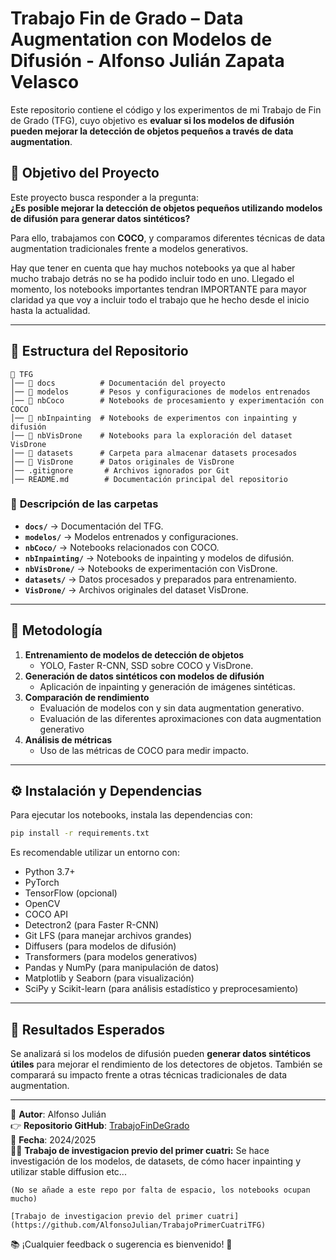 # Trabajo Fin de Grado – Data Augmentation con Modelos de Difusión - Alfonso Julián Zapata Velasco

Este repositorio contiene el código y los experimentos de mi Trabajo de Fin de Grado (TFG), cuyo objetivo es **evaluar si los modelos de difusión pueden mejorar la detección de objetos pequeños a través de data augmentation**.

## 📌 Objetivo del Proyecto
Este proyecto busca responder a la pregunta:  
**¿Es posible mejorar la detección de objetos pequeños utilizando modelos de difusión para generar datos sintéticos?**  

Para ello, trabajamos con **COCO**, y comparamos diferentes técnicas de data augmentation tradicionales frente a modelos generativos.

Hay que tener en cuenta que hay muchos notebooks ya que al haber mucho trabajo detrás no se ha podido incluir todo en uno. Llegado el momento, los notebooks importantes tendran IMPORTANTE<nombre> para mayor claridad ya que voy a incluir todo el trabajo que he hecho desde el inicio hasta la actualidad.

---

## 📂 Estructura del Repositorio

```
📁 TFG
│── 📁 docs          # Documentación del proyecto
│── 📁 modelos       # Pesos y configuraciones de modelos entrenados
│── 📁 nbCoco        # Notebooks de procesamiento y experimentación con COCO
│── 📁 nbInpainting  # Notebooks de experimentos con inpainting y difusión
│── 📁 nbVisDrone    # Notebooks para la exploración del dataset VisDrone
│── 📁 datasets      # Carpeta para almacenar datasets procesados
│── 📁 VisDrone      # Datos originales de VisDrone
│── .gitignore       # Archivos ignorados por Git
│── README.md        # Documentación principal del repositorio
```

### 📂 **Descripción de las carpetas**
- **`docs/`** → Documentación del TFG.
- **`modelos/`** → Modelos entrenados y configuraciones.
- **`nbCoco/`** → Notebooks relacionados con COCO.
- **`nbInpainting/`** → Notebooks de inpainting y modelos de difusión.
- **`nbVisDrone/`** → Notebooks de experimentación con VisDrone.
- **`datasets/`** → Datos procesados y preparados para entrenamiento.
- **`VisDrone/`** → Archivos originales del dataset VisDrone.

---

## 🔬 Metodología

1. **Entrenamiento de modelos de detección de objetos**  
   - YOLO, Faster R-CNN, SSD sobre COCO y VisDrone.
2. **Generación de datos sintéticos con modelos de difusión**  
   - Aplicación de inpainting y generación de imágenes sintéticas.
3. **Comparación de rendimiento**  
   - Evaluación de modelos con y sin data augmentation generativo.
   - Evaluación de las diferentes aproximaciones con data augmentation generativo
4. **Análisis de métricas**  
   - Uso de las métricas de COCO para medir impacto.

---

## ⚙️ Instalación y Dependencias

Para ejecutar los notebooks, instala las dependencias con:

```bash
pip install -r requirements.txt
```

Es recomendable utilizar un entorno con:
- Python 3.7+
- PyTorch
- TensorFlow (opcional)
- OpenCV
- COCO API
- Detectron2 (para Faster R-CNN)
- Git LFS (para manejar archivos grandes)
- Diffusers (para modelos de difusión)
- Transformers (para modelos generativos)
- Pandas y NumPy (para manipulación de datos)
- Matplotlib y Seaborn (para visualización)
- SciPy y Scikit-learn (para análisis estadístico y preprocesamiento)

---

## 📀 Resultados Esperados
Se analizará si los modelos de difusión pueden **generar datos sintéticos útiles** para mejorar el rendimiento de los detectores de objetos. También se comparará su impacto frente a otras técnicas tradicionales de data augmentation.

---

📌 **Autor**: Alfonso Julián  
👉 **Repositorio GitHub**: [TrabajoFinDeGrado](https://github.com/AlfonsoJulian/TFG)  
📅 **Fecha**: 2024/2025  
😶‍🌫️ **Trabajo de investigacion previo del primer cuatri:** Se hace investigación de los modelos, de datasets, de cómo hacer inpainting y utilizar stable diffusion etc...

    (No se añade a este repo por falta de espacio, los notebooks ocupan mucho)

    [Trabajo de investigacion previo del primer cuatri](https://github.com/AlfonsoJulian/TrabajoPrimerCuatriTFG)

📚 ¡Cualquier feedback o sugerencia es bienvenido! 🚀
